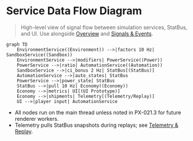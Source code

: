# Service Data Flow Diagram

> High-level view of signal flow between simulation services, StatBus, and UI. Use alongside [Overview](Overview.md) and [Signals & Events](Signals_Events.md).

```mermaid
graph TD
    EnvironmentService((Environment)) -->|factors 10 Hz| SandboxService((Sandbox))
    EnvironmentService -->|modifiers| PowerService((Power))
    PowerService -->|ratio| AutomationService((Automation))
    SandboxService -->|ci_bonus 2 Hz| StatBus[(StatBus)]
    AutomationService -->|auto_states| StatBus
    PowerService -->|power_state| StatBus
    StatBus -->|pull 10 Hz| Economy((Economy))
    Economy -->|metrics| UI[(UI Prototype)]
    Economy -->|shipments| Telemetry[(Telemetry/Replay)]
    UI -->|player input| AutomationService
```

- All nodes run on the main thread unless noted in PX-021.3 for future renderer workers.
- Telemetry pulls StatBus snapshots during replays; see [Telemetry & Replay](../quality/Telemetry_Replay.md).
